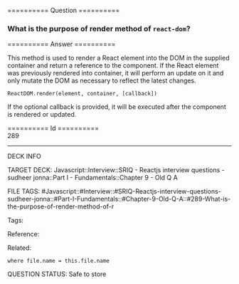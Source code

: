 ========== Question ==========  

### What is the purpose of render method of `react-dom`?  

========== Answer ==========  

This method is used to render a React element into the DOM in the supplied container and return a reference to the component. If the React element was previously rendered into container, it will perform an update on it and only mutate the DOM as necessary to reflect the latest changes.

```
ReactDOM.render(element, container, [callback])
```

If the optional callback is provided, it will be executed after the component is rendered or updated.

========== Id ==========  
289

---

DECK INFO

TARGET DECK: Javascript::Interview::SRIQ - Reactjs interview questions - sudheer jonna::Part I - Fundamentals::Chapter 9 - Old Q A

FILE TAGS: #Javascript::#Interview::#SRIQ-Reactjs-interview-questions-sudheer-jonna::#Part-I-Fundamentals::#Chapter-9-Old-Q-A::#289-What-is-the-purpose-of-render-method-of-r

Tags:

Reference:

Related:

```dataview
where file.name = this.file.name
```
QUESTION STATUS: Safe to store
